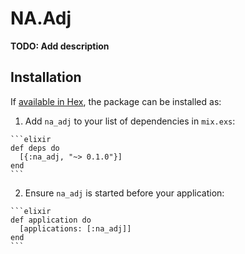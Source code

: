 # NA.Adj

**TODO: Add description**

## Installation

If [available in Hex](https://hex.pm/docs/publish), the package can be installed as:

  1. Add `na_adj` to your list of dependencies in `mix.exs`:

    ```elixir
    def deps do
      [{:na_adj, "~> 0.1.0"}]
    end
    ```

  2. Ensure `na_adj` is started before your application:

    ```elixir
    def application do
      [applications: [:na_adj]]
    end
    ```

